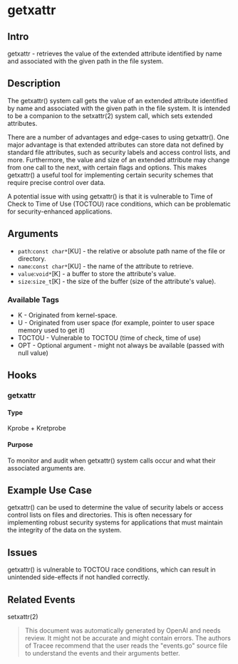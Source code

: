 
# getxattr

## Intro
getxattr - retrieves the value of the extended attribute identified by name and associated with the given path in the file system.

## Description
The getxattr() system call gets the value of an extended attribute identified by name and associated with the given path in the file system. It is intended to be a companion to the setxattr(2) system call, which sets extended attributes. 

There are a number of advantages and edge-cases to using getxattr(). One major advantage is that extended attributes can store data not defined by standard file attributes, such as security labels and access control lists, and more. Furthermore, the value and size of an extended attribute may change from one call to the next, with certain flags and options. This makes getxattr() a useful tool for implementing certain security schemes that require precise control over data.

A potential issue with using getxattr() is that it is vulnerable to Time of Check to Time of Use (TOCTOU) race conditions, which can be problematic for security-enhanced applications.

## Arguments
* `path`:`const char*`[KU] - the relative or absolute path name of the file or directory.
* `name`:`const char*`[KU] - the name of the attribute to retrieve.
* `value`:`void*`[K] - a buffer to store the attribute's value.
* `size`:`size_t`[K] - the size of the buffer (size of the attribute's value).

### Available Tags
* K - Originated from kernel-space.
* U - Originated from user space (for example, pointer to user space memory used to get it)
* TOCTOU - Vulnerable to TOCTOU (time of check, time of use)
* OPT - Optional argument - might not always be available (passed with null value)

## Hooks
### getxattr
#### Type
Kprobe + Kretprobe
#### Purpose
To monitor and audit when getxattr() system calls occur and what their associated arguments are.

## Example Use Case
getxattr() can be used to determine the value of security labels or access control lists on files and directories. This is often necessary for implementing robust security systems for applications that must maintain the integrity of the data on the system.

## Issues
getxattr() is vulnerable to TOCTOU race conditions, which can result in unintended side-effects if not handled correctly.

## Related Events
setxattr(2)

> This document was automatically generated by OpenAI and needs review. It might
> not be accurate and might contain errors. The authors of Tracee recommend that
> the user reads the "events.go" source file to understand the events and their
> arguments better.
